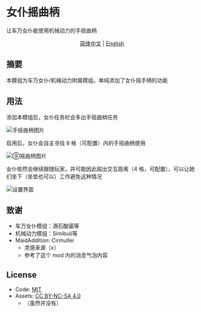 # 女仆摇曲柄

让车万女仆能使用机械动力的手摇曲柄

<p align="center">
    <a href="#">简体中文</a> | 
    <a href="README.en_us.md">English</a>
</p>

## 摘要

本模组为车万女仆/机械动力附属模组。单纯添加了女仆摇手柄的功能

## 用法

添加本模组后，女仆任务栏会多出手摇曲柄任务

![手摇曲柄图片](https://s2.loli.net/2025/09/13/icLEZt92NgwVqpA.png)

启用后，女仆会自主寻找 8 格（可配置）内的手摇曲柄使用

![⑨摇曲柄图片](https://s2.loli.net/2025/09/13/yrZ3Yo1qBUazGIL.png)

女仆依然会继续跟随玩家，并可能因此超出交互距离（4 格，可配置），可以让她们坐下（坐垫也可以）工作避免这种情况

![设置界面](https://s2.loli.net/2025/09/14/OPWoHCy5qEvVGck.png)

## 致谢

- 车万女仆模组：酒石酸菌等
- 机械动力模组：Simibuli等
- MaidAddition: Cirmuller
  - 灵感来源（x）
  - 参考了这个 mod 内的消息气泡内容

## License
- Code: [MIT](https://www.mit.edu/~amini/LICENSE.md)
- Assets: [CC BY-NC-SA 4.0](https://creativecommons.org/licenses/by-nc-sa/4.0/)
  - （虽然并没有）

